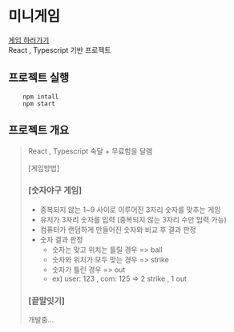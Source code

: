 # 미니게임 

[게임 하러가기](https://rea-minigame.herokuapp.com/)  
React , Typescript 기반 프로젝트

## 프로젝트 실행

```
    npm intall
    npm start
```

## 프로젝트 개요

> React , Typescript 숙달 + 무료함을 달램
>
> [게임방법]
>
> ### [숫자야구 게임]
>
> -   중복되지 않는 1~9 사이로 이루어진 3자리 숫자를 맞추는 게임
> -   유저가 3자리 숫자를 입력 (중복되지 않는 3자리 수만 입력 가능)
> -   컴퓨터가 랜덤하게 만들어진 숫자와 비교 후 결과 판정
> -   숫자 결과 판정
>     -   숫자는 맞고 위치는 틀릴 경우 => ball
>     -   숫자와 위치가 모두 맞는 경우 => strike
>     -   숫자가 틀린 경우 => out
>     -   ex) user: 123 , com: 125 => 2 strike , 1 out
>
> ### [끝말잇기]
>
> 개발중...
